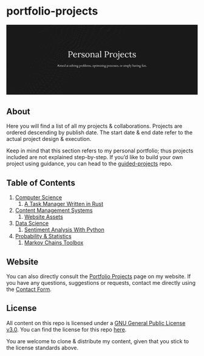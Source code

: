 # portfolio-projects

![alt text](https://raw.githubusercontent.com/pabloagn/digital-assets/master/portfolio-projects-cover-image.jpg "Portfolio Projects Cover Image")

## About
Here you will find a list of all my projects & collaborations. Projects are ordered descending by publish date. The start date & end date refer to the actual project design & execution.

Keep in mind that this section refers to my personal portfolio; thus projects included are not explained step-by-step. If you’d like to build your own project using guidance, you can head to the [guided-projects](https://github.com/pabloagn/guided-projects) repo.

## Table of Contents
1. [Computer Science](https://github.com/pabloagn/portfolio-projects/tree/master/computer-science)
	1. [A Task Manager Written in Rust](https://github.com/pabloagn/portfolio-projects/blob/master/computer-science/a-task-manager-written-in-rust/a-task-manager-written-in-rust.md)
2. [Content Management Systems](https://github.com/pabloagn/portfolio-projects/tree/master/content-management-systems)
	1. [Website Assets](https://github.com/pabloagn/portfolio-projects/tree/master/content-management-systems/website-assets)
3. [Data Science](https://github.com/pabloagn/portfolio-projects/tree/master/data-science)
	1. [Sentiment Analysis With Python](https://github.com/pabloagn/portfolio-projects/blob/master/data-science/sentiment-analysis-with-python/sentiment-analysis-with-python.md)
4. [Probability & Statistics](https://github.com/pabloagn/portfolio-projects/tree/master/probability-and-statistics)
	1. [Markov Chains Toolbox](https://github.com/pabloagn/portfolio-projects/blob/master/probability-and-statistics/markov-chains-toolbox/markov-chains-toolbox.md)

## Website
You can also directly consult the [Portfolio Projects](https://pabloagn.com/portfolio/) page on my website.
If you have any questions, suggestions or requests, contact me directly using the [Contact Form](https://pabloagn.com/contact/).

## License
All content on this repo is licensed under a [GNU General Public License v3.0](https://www.gnu.org/licenses/gpl-3.0.en.html). You can find the license for this repo [here](https://github.com/pabloagn/portfolio-projects/blob/master/LICENSE).

You are welcome to clone & distribute my content, given that you stick to the license standards above.